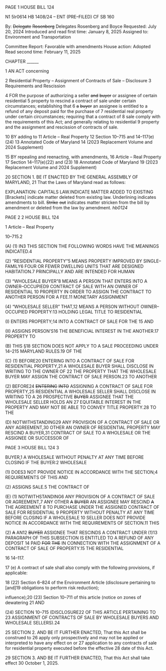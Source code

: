 PAGE 1
HOUSE BILL 124

N1 5lr0614
HB 1408/24 – ENT (PRE–FILED) CF SB 160

By: ~~Delegate~~ ~~Rosenberg~~ Delegates Rosenberg and Boyce
Requested: July 20, 2024
Introduced and read first time: January 8, 2025
Assigned to: Environment and Transportation

Committee Report: Favorable with amendments
House action: Adopted
Read second time: February 11, 2025

CHAPTER ______

1 AN ACT concerning

2 Residential Property – Assignment of Contracts of Sale – Disclosure
3 Requirements and Rescission

4 FOR the purpose of authorizing a seller ~~and~~ ~~buyer~~ or assignee of certain residential
5 property to rescind a contract of sale under certain circumstances; establishing that
6 ~~a~~ ~~buyer~~ an assignee is entitled to a refund of any deposit paid for the purchase of
7 residential real property under certain circumstances; requiring that a contract of
8 sale comply with the requirements of this Act; and generally relating to residential
9 property and the assignment and rescission of contracts of sale.

10 BY adding to
11 Article – Real Property
12 Section 10–715 and 14–117(e)(24)
13 Annotated Code of Maryland
14 (2023 Replacement Volume and 2024 Supplement)

15 BY repealing and reenacting, with amendments,
16 Article – Real Property
17 Section 14–117(e)(22) and (23)
18 Annotated Code of Maryland
19 (2023 Replacement Volume and 2024 Supplement)

20 SECTION 1. BE IT ENACTED BY THE GENERAL ASSEMBLY OF MARYLAND,
21 That the Laws of Maryland read as follows:

EXPLANATION: CAPITALS LAW.INDICATE MATTER ADDED TO EXISTING
[Brackets] indicate matter deleted from existing law.
Underlining indicates amendments to bill.
~~Strike~~ ~~out~~ indicates matter stricken from the bill by amendment or deleted from the law by
amendment. *hb0124*

PAGE 2
2 HOUSE BILL 124

1 Article – Real Property

10–715.2

(A) (1) IN3 THIS SECTION THE FOLLOWING WORDS HAVE THE MEANINGS
INDICATED.4

(2) “RESIDENTIAL PROPERTY”5 MEANS PROPERTY IMPROVED BY
SINGLE–FAMILY6 FOUR OR FEWER DWELLING UNITS THAT ARE DESIGNED
HABITATION.7 PRINCIPALLY AND ARE INTENDED FOR HUMAN

(3) “WHOLESALE BUYER”8 MEANS A PERSON THAT ENTERS INTO A
OWNER–OCCUPIED9 CONTRACT OF SALE WITH AN OWNER OF RESIDENTIAL
10 PROPERTY IN ORDER TO ASSIGN THE CONTRACT TO ANOTHER PERSON FOR A
FEE.11 MONETARY ASSIGNMENT

(4) “WHOLESALE SELLER” THAT,12 MEANS A PERSON WITHOUT
OWNER–OCCUPIED PROPERTY:13 HOLDING LEGAL TITLE TO RESIDENTIAL

(I) ENTERS PROPERTY;14 INTO A CONTRACT OF SALE FOR THE
15 AND

(II) ASSIGNS PERSON’S16 THE BENEFICIAL INTEREST IN THE
ANOTHER.17 PROPERTY TO

(B) THIS §18 SECTION DOES NOT APPLY TO A SALE PROCEEDING UNDER
14–215 MARYLAND RULES.19 OF THE

(C) (1) BEFORE20 ENTERING INTO A CONTRACT OF SALE FOR RESIDENTIAL
PROPERTY,21 A WHOLESALE BUYER SHALL DISCLOSE IN WRITING TO THE OWNER OF
22 THE PROPERTY THAT THE WHOLESALE BUYER MAY ASSIGN THE CONTRACT OF SALE
PERSON.23 TO ANOTHER

(2) BEFORE24 ~~ENTERING~~ ~~INTO~~ ASSIGNING A CONTRACT OF SALE FOR
PROPERTY,25 RESIDENTIAL A WHOLESALE SELLER SHALL DISCLOSE IN WRITING TO A
26 PROSPECTIVE ~~BUYER~~ ASSIGNEE THAT THE WHOLESALE SELLER HOLDS AN
27 EQUITABLE INTEREST IN THE PROPERTY AND MAY NOT BE ABLE TO CONVEY TITLE
PROPERTY.28 TO THE

(D) NOTWITHSTANDING29 ANY PROVISION OF A CONTRACT OF SALE OR ANY
AGREEMENT,30 OTHER AN OWNER OF RESIDENTIAL PROPERTY MAY RESCIND A
BUYER,31 CONTRACT OF SALE TO A WHOLESALE OR THE ASSIGNEE OR SUCCESSOR OF

PAGE 3
HOUSE BILL 124 3

BUYER,1 A WHOLESALE WITHOUT PENALTY AT ANY TIME BEFORE CLOSING IF THE
BUYER:2 WHOLESALE

(1) DOES3 NOT PROVIDE NOTICE IN ACCORDANCE WITH THE
SECTION;4 REQUIREMENTS OF THIS AND

(2) ASSIGNS SALE.5 THE CONTRACT OF

(E) (1) NOTWITHSTANDING6 ANY PROVISION OF A CONTRACT OF SALE OR
AGREEMENT,7 ANY OTHER ~~A~~ ~~BUYER~~ AN ASSIGNEE MAY RESCIND ~~A~~ THE AGREEMENT
8 TO PURCHASE UNDER THE ASSIGNED CONTRACT OF SALE FOR RESIDENTIAL
9 PROPERTY WITHOUT PENALTY AT ANY TIME BEFORE CLOSING IF A WHOLESALE
10 SELLER DOES NOT PROVIDE NOTICE IN ACCORDANCE WITH THE REQUIREMENTS OF
SECTION.11 THIS

(2) ~~A~~ AN12 ~~BUYER~~ ASSIGNEE THAT RESCINDS A CONTRACT UNDER
(1)13 PARAGRAPH OF THIS SUBSECTION IS ENTITLED TO A REFUND OF ANY DEPOSIT
14 PAID ~~FOR~~ ~~THE~~ IN CONNECTION WITH THE ASSIGNMENT OF A CONTRACT OF SALE OF
PROPERTY.15 THE RESIDENTIAL

16 14–117.

17 (e) A contract of sale shall also comply with the following provisions, if applicable:

18 (22) Section 6–824 of the Environment Article (disclosure pertaining to
[and]19 obligations to perform risk reduction);

influence);20 (23) Section 10–711 of this article (notice on zones of dewatering
21 AND

(24) SECTION 10–715 (DISCLOSURE22 OF THIS ARTICLE PERTAINING TO
23 ASSIGNMENT OF CONTRACTS OF SALE BY WHOLESALE BUYERS AND WHOLESALE
SELLERS).24

25 SECTION 2. AND BE IT FURTHER ENACTED, That this Act shall be construed to
26 apply only prospectively and may not be applied or interpreted to have any effect on or
27 application to any contracts of sale for residential property executed before the effective
28 date of this Act.

29 SECTION 3. AND BE IT FURTHER ENACTED, That this Act shall take effect
30 October 1, 2025.